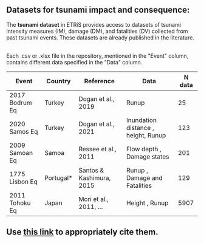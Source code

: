 ## Datasets for tsunami impact and consequence:
The **tsunami dataset** in ETRiS provides access to datasets of tsunami intensity measures (IM), damage (DM), and fatalities (DV) collected from past tsunami events. These datasets are already published in the literature.

<br>Each .csv or .xlsx file in the repository, mentioned in the "Event" column, contains different data specified in the "Data" column.

| Event              | Country  | Reference                     | Data                      | N data |
|------------------- |----------|-------------------------------|---------------------------|--------|
| 2017 Bodrum Eq     | Turkey   | Dogan et al., 2019            | Runup                     | 25     |
| 2020 Samos Eq      | Turkey   | Dogan et al., 2021            | Inundation distance , height, Runup    | 123    |
| 2009 Samoan Eq     | Samoa    | Ressee et al., 2011           | Flow depth ,  Damage states            | 201    |
| 1775 Lisbon Eq     | Portugal*| Santos & Kashimura, 2015      | Runup ,  Damage and Fatalities            | 129    |
| 2011 Tohoku Eq     | Japan    | Mori et al., 2011, …           | Height , Runup                    | 5907   |

## Use [this link](https://github.com/eurotsunamirisk/etris_data_and_data_products/blob/main/etris_data_table.xlsx) to appropriately cite them.
